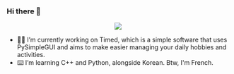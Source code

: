 ### Hi there 👋

<p align="center">
  <img src="https://github-readme-stats.vercel.app/api/?username=Zeyko14&bg_color=FFFFFF&title_color=C100FF&icon_color=C100FF&text_color=C100FF&show_icons=true&count_private=true">
</p>

- 👨‍💻 I’m currently working on Timed, which is a simple software that uses PySimpleGUI and aims to make easier managing your daily hobbies and activities.
- ⌨️ I’m learning C++ and Python, alongside Korean. Btw, I'm French.

